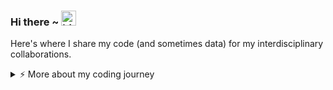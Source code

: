 ### Hi there ~ <img src="https://user-images.githubusercontent.com/1303154/88677602-1635ba80-d120-11ea-84d8-d263ba5fc3c0.gif" width="24px" alt="hi">

Here's where I share my code (and sometimes data) for my interdisciplinary collaborations. 

<details>
<summary>⚡️ More about my coding journey</summary>
<br />

![Top Langs](https://github-readme-stats.vercel.app/api/top-langs/?username=malfaro2&layout=compact&hide=css,html)

![Marcela's github stats](https://github-readme-stats.vercel.app/api?username=malfaro2&count_private=true&show_icons=true&theme=onedark)

</details>
